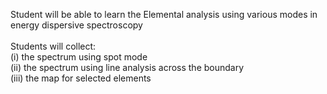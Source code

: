 Student will be able to learn the Elemental analysis using various modes in energy dispersive spectroscopy<br><br>
Students will collect:<br>
(i)	the spectrum using spot mode<br>
(ii)	the spectrum using line analysis across the boundary<br>
(iii)	the map for selected elements
